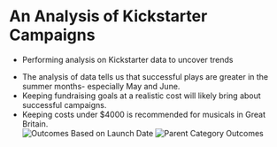# An Analysis of Kickstarter Campaigns
* Performing analysis on Kickstarter data to uncover trends
- The analysis of data tells us that successful plays are greater in the summer months- especially May and June. 
- Keeping fundraising goals at a realistic cost will likely bring about successful campaigns. 
- Keeping costs under $4000 is recommended for musicals in Great Britain.  
![Outcomes Based on Launch Date](https://user-images.githubusercontent.com/100392884/156887747-bf3640d3-d6ee-41b9-8fc4-6286eef38d22.png)
![Parent Category Outcomes](https://user-images.githubusercontent.com/100392884/156887748-48e65f12-fa72-48c7-a2b3-6bb98febccb7.png)
